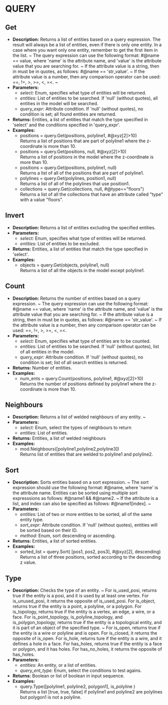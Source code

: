 # QUERY    

## Get  
* **Description:** Returns a list of entities based on a query expression.
The result will always be a list of entities, even if there is only one entity.
In a case where you want only one entity, remember to get the first item in the list.
~
The query expression can use the following format: #@name == value,
where 'name' is the attribute name, and 'value' is the attribute value that you are searching for.
~
If the attribute value is a string, then in must be in quotes, as follows: #@name == 'str_value'.
~
If the attribute value is a number, then any comparison operator can be used: ==, !=, >, >=, <, =<.
~  
* **Parameters:**  
  * *select:* Enum, specifies what type of entities will be returned.  
  * *entities:* List of entities to be searched. If 'null' (without quotes), all entities in the model will be searched.  
  * *query_expr:* Attribute condition. If 'null' (without quotes), no condition is set; all found entities are returned.  
* **Returns:** Entities, a list of entities that match the type specified in 'select' and the conditions specified in 'query_expr'.  
* **Examples:**  
  * positions = query.Get(positions, polyline1, #@xyz[2]>10)  
    Returns a list of positions that are part of polyline1 where the z-coordinate is more than 10.  
  * positions = query.Get(positions, null, #@xyz[2]>10)  
    Returns a list of positions in the model where the z-coordinate is more than 10.  
  * positions = query.Get(positions, polyline1, null)  
    Returns a list of all of the positions that are part of polyline1.  
  * polylines = query.Get(polylines, position1, null)  
    Returns a list of all of the polylines that use position1.  
  * collections = query.Get(collections, null, #@type=="floors")  
    Returns a list of all the collections that have an attribute called "type" with a value "floors".
  
  
## Invert  
* **Description:** Returns a list of entities excluding the specified entities.  
* **Parameters:**  
  * *select:* Enum, specifies what type of entities will be returned.  
  * *entities:* List of entities to be excluded.  
* **Returns:** Entities, a list of entities that match the type specified in 'select'.  
* **Examples:**  
  * objects = query.Get(objects, polyline1, null)  
    Returns a list of all the objects in the model except polyline1.
  
  
## Count  
* **Description:** Returns the number of entities based on a query expression.
~
The query expression can use the following format: #@name == value,
where 'name' is the attribute name, and 'value' is the attribute value that you are searching for.
~
If the attribute value is a string, then in must be in quotes, as follows: #@name == 'str_value'.
~
If the attribute value is a number, then any comparison operator can be used: ==, !=, >, >=, <, =<.  
* **Parameters:**  
  * *select:* Enum, specifies what type of entities are to be counted.  
  * *entities:* List of entities to be searched. If 'null' (without quotes), list of all entities in the model.  
  * *query_expr:* Attribute condition. If 'null' (without quotes), no condition is set; list of all search entities is returned.  
* **Returns:** Number of entities.  
* **Examples:**  
  * num_ents = query.Count(positions, polyline1, #@xyz[2]>10)  
    Returns the number of positions defined by polyline1 where the z-coordinate is more than 10.
  
  
## Neighbours  
* **Description:** Returns a list of welded neighbours of any entity.
~  
* **Parameters:**  
  * *select:* Enum, select the types of neighbours to return  
  * *entities:* List of entities.  
* **Returns:** Entities, a list of welded neighbours  
* **Examples:**  
  * mod.Neighbours([polyline1,polyline2,polyline3])  
    Returns list of entities that are welded to polyline1 and polyline2.
  
  
## Sort  
* **Description:** Sorts entities based on a sort expression.
~
The sort expression should use the following format: #@name, where 'name' is the attribute name.
Entities can be sorted using multiple sort expresssions as follows: #@name1 && #@name2.
~
If the attribute is a list, and index can also be specified as follows: #@name1[index].
~  
* **Parameters:**  
  * *entities:* List of two or more entities to be sorted, all of the same entity type.  
  * *sort_expr:* Attribute condition. If 'null' (without quotes), entities will be sorted based on their ID.  
  * *method:* Enum, sort descending or ascending.  
* **Returns:** Entities, a list of sorted entities.  
* **Examples:**  
  * sorted_list = query.Sort( [pos1, pos2, pos3], #@xyz[2], descending)  
    Returns a list of three positions, sorted according to the descending z value.
  
  
## Type  
* **Description:** Checks the type of an entity.
~
For is_used_posi, returns true if the entity is a posi, and it is used by at least one vertex.
For is_unused_posi, it returns the opposite of is_used_posi.
For is_object, returns true if the entity is a point, a polyline, or a polygon.
For is_topology, returns true if the entity is a vertex, an edge, a wire, or a face.
For is_point_topology, is_polyline_topology, and is_polygon_topology, returns true
if the entity is a topological entity, and it is part of an object of the specified type.
~
For is_open, returns true if the entity is a wire or polyline and is open. For is_closed, it returns the opposite of is_open.
For is_hole, returns ture if the entity is a wire, and it defines a hole in a face.
For has_holes, returns true if the entity is a face or polygon, and it has holes.
For has_no_holes, it returns the opposite of has_holes.  
* **Parameters:**  
  * *entities:* An entity, or a list of entities.  
  * *query_ent_type:* Enum, select the conditions to test agains.  
* **Returns:** Boolean or list of boolean in input sequence.  
* **Examples:**  
  * query.Type([polyline1, polyline2, polygon1], is_polyline )  
    Returns a list [true, true, false] if polyline1 and polyline2 are polylines but polygon1 is not a polyline.
  
  
